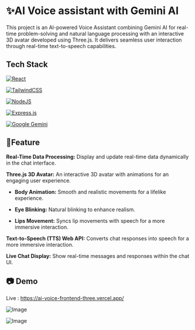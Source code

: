 
# :sparkles:AI Voice assistant with  Gemini AI

This project is an AI-powered Voice Assistant combining Gemini AI for real-time problem-solving and natural language processing with an interactive 3D avatar developed using Three.js. It delivers seamless user interaction through real-time text-to-speech capabilities.


## Tech Stack

[![React](https://img.shields.io/badge/React-%2320232a.svg?logo=react&logoColor=%2361DAFB)](#)

[![TailwindCSS](https://img.shields.io/badge/Tailwind%20CSS-%2338B2AC.svg?logo=tailwind-css&logoColor=white)](#)

[![NodeJS](https://img.shields.io/badge/Node.js-6DA55F?logo=node.js&logoColor=white)](#)

[![Express.js](https://img.shields.io/badge/Express.js-%23404d59.svg?logo=express&logoColor=%2361DAFB)](#)

[![Google Gemini](https://img.shields.io/badge/Google%20Gemini-886FBF?logo=googlegemini&logoColor=fff)](#)



## :rocket:Feature
**Real-Time Data Processing:** Display and update real-time data dynamically in the chat interface.

**Three.js 3D Avatar:** An interactive 3D avatar with animations for an engaging user experience.

- **Body Animation:** Smooth and realistic movements for a lifelike experience.

- **Eye Blinking:** Natural blinking to enhance realism.

- **Lips Movement:** Syncs lip movements with speech for a more immersive interaction.

**Text-to-Speech (TTS) Web API:** Converts chat responses into speech for a more immersive interaction.

**Live Chat Display:** Show real-time messages and responses within the chat UI.
## :camera: Demo

Live :   https://ai-voice-frontend-three.vercel.app/

![Image](https://github.com/user-attachments/assets/1906c89b-7fcd-4bfc-8ab9-336741e3c162)

![Image](https://github.com/user-attachments/assets/3995e694-b3ec-4a53-8a31-5508d1cff658)
